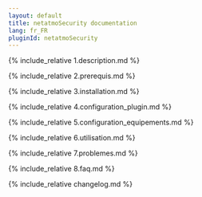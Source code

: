 ```yaml
---
layout: default
title: netatmoSecurity documentation
lang: fr_FR
pluginId: netatmoSecurity
---
```

{% include_relative 1.description.md %}

{% include_relative 2.prerequis.md %}

{% include_relative 3.installation.md %}

{% include_relative 4.configuration_plugin.md %}

{% include_relative 5.configuration_equipements.md %}

{% include_relative 6.utilisation.md %}

{% include_relative 7.problemes.md %}

{% include_relative 8.faq.md %}

{% include_relative changelog.md %}